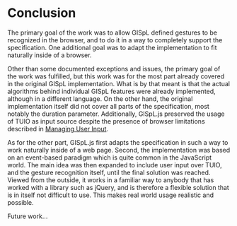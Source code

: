# Conclusion

The primary goal of the work was to allow GISpL defined gestures to be recognized in the browser, and to do it in a way to completely support the specification. One additional goal was to adapt the implementation to fit naturally inside of a browser.

Other than some documented exceptions and issues, the primary goal of the work was fulfilled, but this work was for the most part already covered in the original GISpL implementation. What is by that meant is that the actual algorithms behind individual GISpL features were already implemented, although in a different language. On the other hand, the original implementation itself did not cover all parts of the specification, most notably the duration parameter. Additionally, GISpL.js preserved the usage of TUIO as input source despite the presence of browser limitations described in [Managing User Input](#managing-user-input).

As for the other part, GISpL.js first adapts the specification in such a way to work naturally inside of a web page. Second, the implementation was based on an event-based paradigm which is quite common in the JavaScript world. The main idea was then expanded to include user input over TUIO, and the gesture recognition itself, until the final solution was reached. Viewed from the outside, it works in a familiar way to anybody that has worked with a library such as jQuery, and is therefore a flexible solution that is in itself not difficult to use. This makes real world usage realistic and possible.

Future work...
